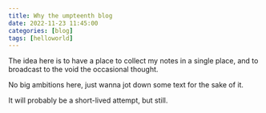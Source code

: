 ```yaml
---
title: Why the umpteenth blog
date: 2022-11-23 11:45:00
categories: [blog]
tags: [helloworld]
---
```


The idea here is to have a place to collect my notes in a single place, and to broadcast to the void the occasional thought.

No big ambitions here, just wanna jot down some text for the sake of it.

It will probably be a short-lived attempt, but still.